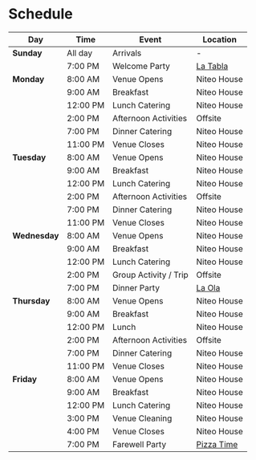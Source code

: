 # Schedule

|   Day        | Time           | Event                         | Location                                               |
|--------------|----------------|-------------------------------|--------------------------------------------------------|
| **Sunday**   | All day        | Arrivals                      | -                                                      |
|              | 7:00 PM        | Welcome Party                 | [La Tabla](https://maps.app.goo.gl/eEKjWybpwmddcgSv9)  |
| **Monday**   | 8:00 AM        | Venue Opens                   | Niteo House                                            |
|              | 9:00 AM        | Breakfast                     | Niteo House                                            |
|              | 12:00 PM       | Lunch Catering                | Niteo House                                            |
|              | 2:00 PM        | Afternoon Activities          | Offsite                                                |
|              | 7:00 PM        | Dinner Catering               | Niteo House                                            |
|              | 11:00 PM       | Venue Closes                  | Niteo House                                            |
| **Tuesday**  | 8:00 AM        | Venue Opens                   | Niteo House                                            |
|              | 9:00 AM        | Breakfast                     | Niteo House                                            |
|              | 12:00 PM       | Lunch Catering                | Niteo House                                            |
|              | 2:00 PM        | Afternoon Activities          | Offsite                                                |
|              | 7:00 PM        | Dinner Catering               | Niteo House                                            |
|              | 11:00 PM       | Venue Closes                  | Niteo House                                            |
|**Wednesday** | 8:00 AM        | Venue Opens                   | Niteo House                                            |
|              | 9:00 AM        | Breakfast                     | Niteo House                                            |
|              | 12:00 PM       | Lunch Catering                | Niteo House                                            |
|              | 2:00 PM        | Group Activity / Trip         | Offsite                                                |
|              | 7:00 PM        | Dinner Party                  | [La Ola](https://maps.app.goo.gl/yxTBkXBpZdaKxZ9s5)    |
| **Thursday** | 8:00 AM        | Venue Opens                   | Niteo House                                            |
|              | 9:00 AM        | Breakfast                     | Niteo House                                            |
|              | 12:00 PM       | Lunch                         | Niteo House                                            |
|              | 2:00 PM        | Afternoon Activities          | Offsite                                                |
|              | 7:00 PM        | Dinner Catering               | Niteo House                                            |
|              | 11:00 PM       | Venue Closes                  | Niteo House                                            |
| **Friday**   | 8:00 AM        | Venue Opens                   | Niteo House                                            |
|              | 9:00 AM        | Breakfast                     | Niteo House                                            |
|              | 12:00 PM       | Lunch Catering                | Niteo House                                            |
|              | 3:00 PM        | Venue Cleaning                | Niteo House                                            |
|              | 4:00 PM        | Venue Closes                  | Niteo House                                            |
|              | 7:00 PM        | Farewell Party                | [Pizza Time](https://maps.app.goo.gl/eCo6HebYCdD6aUs49)|
